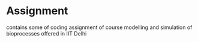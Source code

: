# Assignment
contains some of coding assignment of course modelling and simulation of bioprocesses offered in IIT Delhi
